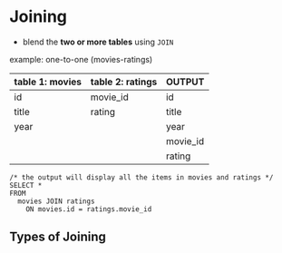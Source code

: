 # Joining
- blend the **two or more tables** using `JOIN` 

example: one-to-one (movies-ratings)

table 1: movies | table 2: ratings | OUTPUT
---- | ---- | ---- |
|id| movie_id| id|
|title| rating| title|
|year| | year|
| | | movie_id|
| | | rating|



```
/* the output will display all the items in movies and ratings */
SELECT *
FROM
  movies JOIN ratings
    ON movies.id = ratings.movie_id
```
## Types of Joining
